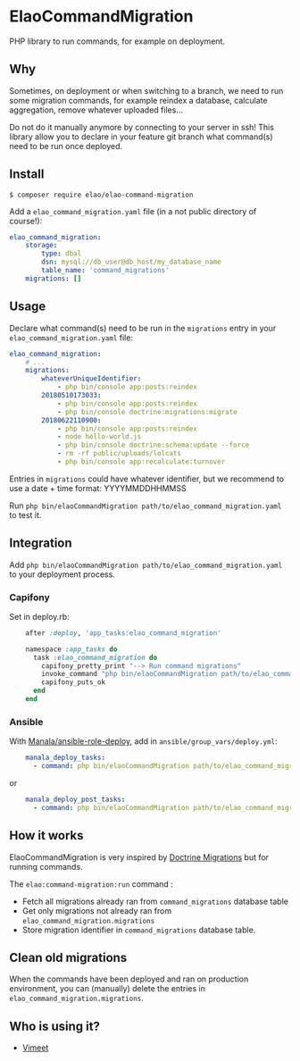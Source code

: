 # ElaoCommandMigration

PHP library to run commands, for example on deployment.

## Why

Sometimes, on deployment or when switching to a branch, we need to run some migration commands,
for example reindex a database, calculate aggregation, remove whatever uploaded files...

Do not do it manually anymore by connecting to your server in ssh!
This library allow you to declare in your feature git branch what command(s) need to be run once deployed.

## Install

    $ composer require elao/elao-command-migration

Add a `elao_command_migration.yaml` file (in a not public directory of course!):

```yaml
elao_command_migration:
    storage:
        type: dbal
        dsn: mysql://db_user@db_host/my_database_name
        table_name: 'command_migrations'
    migrations: []
```

## Usage

Declare what command(s) need to be run in the `migrations` entry in your `elao_command_migration.yaml` file:

```yaml
elao_command_migration:
    # ...
    migrations:
        whateverUniqueIdentifier:
            - php bin/console app:posts:reindex
        20180510173033:
            - php bin/console app:posts:reindex
            - php bin/console doctrine:migrations:migrate
        20180622110900:
            - php bin/console app:posts:reindex
            - node hello-world.js
            - php bin/console doctrine:schema:update --force
            - rm -rf public/uploads/lolcats
            - php bin/console app:recalculate:turnover
```

Entries in `migrations` could have whatever identifier, but we recommend to use a date + time format: YYYYMMDDHHMMSS

Run `php bin/elaoCommandMigration path/to/elao_command_migration.yaml` to test it.

## Integration

Add `php bin/elaoCommandMigration path/to/elao_command_migration.yaml`
to your deployment process.

### Capifony

Set in deploy.rb:

```rb
    after :deploy, 'app_tasks:elao_command_migration'

    namespace :app_tasks do
      task :elao_command_migration do
        capifony_pretty_print "--> Run command migrations"
        invoke_command "php bin/elaoCommandMigration path/to/elao_command_migration.yaml", :via => run_method
        capifony_puts_ok
      end
    end
```

### Ansible

With [Manala/ansible-role-deploy](https://github.com/manala/ansible-role-deploy), add in `ansible/group_vars/deploy.yml`:

```yaml
    manala_deploy_tasks:
      - command: php bin/elaoCommandMigration path/to/elao_command_migration.yaml
```

or

```yaml
    manala_deploy_post_tasks:
      - command: php bin/elaoCommandMigration path/to/elao_command_migration.yaml
```

## How it works

ElaoCommandMigration is very inspired by [Doctrine Migrations](https://github.com/doctrine/migrations) but
for running commands.

The `elao:command-migration:run` command :

- Fetch all migrations already ran from `command_migrations` database table
- Get only migrations not already ran from `elao_command_migration.migrations`
- Store migration identifier in `command_migrations` database table.

## Clean old migrations

When the commands have been deployed and ran on production environment, you can (manually) delete the entries in
`elao_command_migration.migrations`.

## Who is using it?

- [Vimeet](https://vimeet.events/)
